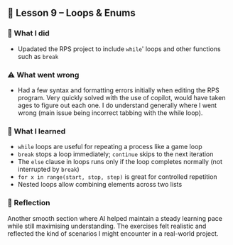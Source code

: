 ## 📘 Lesson 9 – Loops & Enums

### 🔧 What I did
- Upadated the RPS project to include `while`' loops and other functions such as `break`

### ⚠️ What went wrong
- Had a few syntax and formatting errors initially when editing the RPS program. Very quickly solved with the use of copilot, would have taken ages to figure out each one. I do understand generally where I went wrong (main issue being incorrect tabbing with the while loop). 

### 🧠 What I learned
- `while` loops are useful for repeating a process like a game loop
- `break` stops a loop immediately; `continue` skips to the next iteration
- The `else` clause in loops runs only if the loop completes normally (not interrupted by `break`)
- `for x in range(start, stop, step)` is great for controlled repetition
- Nested loops allow combining elements across two lists

### 💭 Reflection
Another smooth section where AI helped maintain a steady learning pace while still maximising understanding. The exercises felt realistic and reflected the kind of scenarios I might encounter in a real-world project.